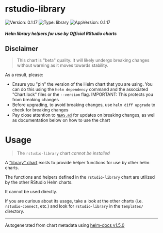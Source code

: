 # rstudio-library

![Version: 0.1.17](https://img.shields.io/badge/Version-0.1.17-informational?style=flat-square) ![Type: library](https://img.shields.io/badge/Type-library-informational?style=flat-square) ![AppVersion: 0.1.17](https://img.shields.io/badge/AppVersion-0.1.17-informational?style=flat-square)

#### _Helm library helpers for use by Official RStudio charts_

## Disclaimer

> This chart is "beta" quality. It will likely undergo
> breaking changes without warning as it moves towards stability.

As a result, please:
* Ensure you "pin" the version of the Helm chart that you are using. You can do
  this using the `helm dependency` command and the associated "Chart.lock" files
  or the `--version` flag. IMPORTANT: This protects you from breaking changes
* Before upgrading, to avoid breaking changes, use `helm diff upgrade` to check
  for breaking changes
* Pay close attention to [`NEWS.md`](./NEWS.md) for updates on breaking
  changes, as well as documentation below on how to use the chart

# Usage

> The `rstudio-library` chart _cannot be installed_

A ["library" chart](https://helm.sh/docs/topics/library_charts/) exists to provide helper functions for use by other
helm charts.

The functions and helpers defined in the `rstudio-library` chart are utilized by the other RStudio Helm charts.

It cannot be used directly.

If you are curious about its usage, take a look at the other charts (i.e. `rstudio-connect`, etc.) and look
for `rstudio-library` in the `templates/` directory.

----------------------------------------------
Autogenerated from chart metadata using [helm-docs v1.5.0](https://github.com/norwoodj/helm-docs/releases/v1.5.0)


